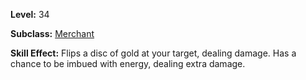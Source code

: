 <!-- TITLE: Goldflip -->
<!-- SUBTITLE: A quick summary of Goldflip -->

**Level:** 34

**Subclass:** [Merchant](merchant)

**Skill Effect:**  Flips a disc of gold at your target, dealing damage.  Has a chance to be imbued with energy, dealing extra damage.